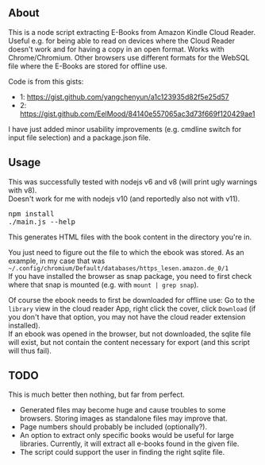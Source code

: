 ## About

This is a node script extracting E-Books from Amazon Kindle Cloud Reader.
Useful e.g. for being able to read on devices where the Cloud Reader doesn't work and for having a copy in an open format.
Works with Chrome/Chromium. Other browsers use different formats for the WebSQL file where the E-Books are stored for offline use.

Code is from this gists:

 * 1: https://gist.github.com/yangchenyun/a1c123935d82f5e25d57
 * 2: https://gist.github.com/EelMood/84140e557065ac3d73f669f120429ae1

I have just added minor usability improvements (e.g. cmdline switch for input file selection) and a package.json file.

## Usage

This was successfully tested with nodejs v6 and v8 (will print ugly warnings with v8).    
Doesn't work for me with nodejs v10 (and reportedly also not with v11).

<pre>
npm install
./main.js --help
</pre>

This generates HTML files with the book content in the directory you're in.

You just need to figure out the file to which the ebook was stored. As an example, in my case that was `~/.config/chromium/Default/databases/https_lesen.amazon.de_0/1`  
If you have installed the browser as snap package, you need to first check where that snap is mounted (e.g. with `mount | grep snap`).

Of course the ebook needs to first be downloaded for offline use:
Go to the `library` view in the cloud reader App, right click the cover, click `Download` (if you don't have that option, you may not have the cloud reader extension installed).  
If an ebook was opened in the browser, but not downloaded, the sqlite file will exist, but not contain the content necessary for export (and this script will thus fail).

## TODO

This is much better then nothing, but far from perfect.

* Generated files may become huge and cause troubles to some browsers. Storing images as standalone files may improve that.
* Page numbers should probably be included (optionally?).
* An option to extract only specific books would be useful for large libraries. Currently, it will extract all e-books found in the given file.
* The script could support the user in finding the right sqlite file.
